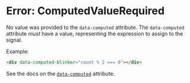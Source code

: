 # Error: ComputedValueRequired

No value was provided to the `data-computed` attribute. The `data-computed` attribute _must_ have a value, representing the expression to assign to the signal.

Example:

```html
<div data-computed-blinker="count % 2 === 0"></div>
```

See the docs on the [`data-computed`](/reference/attribute_plugins#data-computed) attribute.